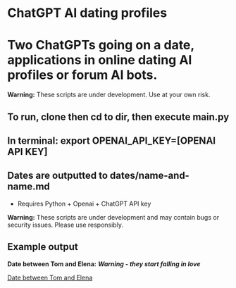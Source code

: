 # ChatGPT AI dating profiles
# Two ChatGPTs going on a date, applications in online dating AI profiles or forum AI bots. 
**Warning:** These scripts are under development. Use at your own risk.
## To run, clone then cd to dir, then execute main.py
## In terminal: export OPENAI_API_KEY=[OPENAI API KEY]
## Dates are outputted to dates/name-and-name.md
* Requires Python + Openai + ChatGPT API key

**Warning:** These scripts are under development and may contain bugs or security issues. Please use responsibly.

## Example output

**Date between Tom and Elena:**
***Warning - they start falling in love***

[Date between Tom and Elena](https://github.com/PointlessAI/ChatGPT-AI-dating-profiles/blob/master/dates/Tom-and-Elena.md)